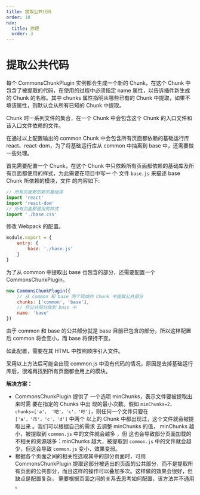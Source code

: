 ```yaml
---
title: 提取公共代码
order: 10
nav:
  title: 原理
  order: 3
---
```


# 提取公共代码

每个 CommonsChunkPlugin 实例都会生成一个新的 Chunk，在这个 Chunk 中包含了被提取的代码，在使用的过程中必须指定 name 属性，以告诉插件新生成的 Chunk 的名称。其中 chunks 属性指明从哪些已有的 Chunk 中提取，如果不填该属性，则默认会从所有已知的 Chunk 中提取。

Chunk 时一系列文件的集合，在一个 Chunk 中会包含这个 Chunk 的入口文件和该入口文件依赖的文件。

在通过以上配置输出的 common Chunk 中会包含所有页面都依赖的基础运行库 react、react-dom，为了将基础运行库从 common 中抽离到 base 中，还需要做一些处理。

首先需要配置一个 Chunk，在这个 Chunk 中只依赖所有页面都依赖的基础库及所有页面都使用的样式，为此需要在项目中写一 个 文件 `base.js` 来描述 base Chunk 所依赖的模块，文件 的内容如下:

```js
// 所有页面都依赖的基础库
import 'react'
import 'react-dom'
// 所有页面都使用的样式
import './base.css'
```

修改 Webpack 的配置。

```js
module.export = {
    entry: {
        base: './base.js'
    }
}
```

为了从 common 中提取出 base 也包含的部分，还需要配置一个 CommonsChunkPlugin。

```js
new CommonsChunkPlugin({
	// 从 common 和 base 两个现成的 Chunk 中提取公共部分
    chunks: ['common', 'base'],
    // 将公共部分放到 base 中
    name: 'base'
})
```

由于 common 和 base 的公共部分就是 base 目前已包含的部分，所以这样配置后 common 将会变小，而 base 将保持不变。

如此配置，需要在其 HTML 中按照顺序引入文件。

采用以上方法后可能会出现 common.js 中没有代码的情况，原因是去掉基础运行库后，很难再找到所有页面都会用上的模块。

**解决方案：**

* CommonsChunkPlugin 提供了 一个选项 minChunks，表示文件要被提取出 来时需 要在指定的 Chunks 中出 现的最小次数。假如 `minChunks=2`、 `chunks=['a'， '吧'，'c'，'吁']`，则任何一个文件只要在 `['a'，'币'，'c'，'d']` 中两个 以上的 Chunk 中都出现过，这个文件就会被提取出来 。我们可以根据自己的需求 去调整 minChunks 的值， minChunks 越小，被提取到 `common.js` 中的文件就会越多 ，但 这也会导致部分页面加载的不相关的资源越多：minChunks 越大，被提取到 `common.js` 中的文件就会越少，但这会导致 `common.js` 变小、效果变弱。
* 根据各个页面之间的相关性选取其中的部分页面时，可用 CommonsChunkPlugin 提取这部分被选出的页面的公共部分，而不是提取所有页面的公共部分，而且这样的操作可以叠加多次。这样做的效果会很好，但缺点是配置复杂， 需要根据页面之间的关系去思考如何配置，该方法并不通用 。